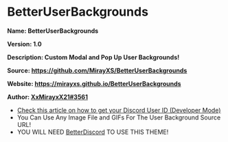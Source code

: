 # BetterUserBackgrounds
> <div class="callout mbox">
<p><strong>Name: BetterUserBackgrounds</strong></p>
<p><strong>Version: 1.0</strong></p>
<p><strong>Description: Custom Modal and Pop Up User Backgrounds!</strong></p>
<p><strong>Source: <a href="https://github.com/MirayXS/BetterUserBackgrounds"> https://github.com/MirayXS/BetterUserBackgrounds</a></strong></p>
<p><strong>Website: <a href="https://mirayxs.github.io/BetterUserBackgrounds"> https://mirayxs.github.io/BetterUserBackgrounds</a></strong></p>
<p><strong>Author: <a href="https://github.com/MirayXS"> XxMirayxX21#3561</a></strong></p>
        <ul>
          <li><a class="button" target="_blank" href="https://support.discord.com/hc/en-us/articles/206346498-Where-can-I-find-my-User-Server-Message-ID-">Check this article on how to get your Discord User ID (Developer Mode)</a></li>
          <li>You Can Use Any Image File and GIFs For The User Background Source URL!</li>
          <li>    YOU WILL NEED <a href="https://betterdiscord.net/"> BetterDiscord</a> TO USE THIS THEME!</p>
        </ul>
      </div>
